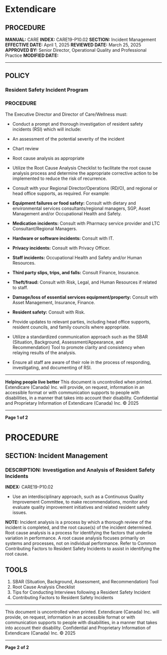 # Extendicare

## PROCEDURE

**MANUAL:** CARE
**INDEX:** CARE19-P10.02
**SECTION:** Incident Management
**EFFECTIVE DATE:** April 1, 2025
**REVIEWED DATE:** March 25, 2025
**APPROVED BY:** Senior Director, Operational Quality and Professional Practice
**MODIFIED DATE:**

----

## POLICY

### Resident Safety Incident Program

### PROCEDURE

The Executive Director and Director of Care/Wellness must:

- Conduct a prompt and thorough investigation of resident safety incidents (RSI) which will include:
- An assessment of the potential severity of the incident
- Chart review
- Root cause analysis as appropriate

- Utilize the Root Cause Analysis Checklist to facilitate the root cause analysis process and determine the appropriate corrective action to be implemented to reduce the risk of recurrence.

- Consult with your Regional Director/Operations (RD/O), and regional or head office supports, as required. For example:
- **Equipment failures or food safety:** Consult with dietary and environmental services consultants/regional managers, SGP, Asset Management and/or Occupational Health and Safety.
- **Medication incidents:** Consult with Pharmacy service provider and LTC Consultant/Regional Managers.
- **Hardware or software incidents:** Consult with IT.
- **Privacy incidents:** Consult with Privacy Officer.
- **Staff incidents:** Occupational Health and Safety and/or Human Resources.
- **Third party slips, trips, and falls:** Consult Finance, Insurance.
- **Theft/fraud:** Consult with Risk, Legal, and Human Resources if related to staff.
- **Damage/loss of essential services equipment/property:** Consult with Asset Management, Insurance, Finance.
- **Resident safety:** Consult with Risk.

- Provide updates to relevant parties, including head office supports, resident councils, and family councils where appropriate.

- Utilize a standardized communication approach such as the SBAR (Situation, Background, Assessment/Appearance, and Recommendation) Tool to promote clarity and consistency when relaying results of the analysis.

- Ensure all staff are aware of their role in the process of responding, investigating, and documenting of RSI.

----

**Helping people live better**
This document is uncontrolled when printed.
Extendicare (Canada) Inc. will provide, on request, information in an accessible format or with communication supports to people with disabilities, in a manner that takes into account their disability. Confidential and Proprietary Information of Extendicare (Canada) Inc. © 2025

----

**Page 1 of 2**

# PROCEDURE

## SECTION: Incident Management

### DESCRIPTION: Investigation and Analysis of Resident Safety Incidents

**INDEX:** CARE19-P10.02

- Use an interdisciplinary approach, such as a Continuous Quality Improvement Committee, to make recommendations, monitor and evaluate quality improvement initiatives and related resident safety issues.

**NOTE:** Incident analysis is a process by which a thorough review of the incident is completed, and the root cause(s) of the incident determined. Root cause analysis is a process for identifying the factors that underlie variation in performance. A root cause analysis focuses primarily on systems and processes, not on individual performance. Refer to Common Contributing Factors to Resident Safety Incidents to assist in identifying the root cause.

## TOOLS

1. SBAR (Situation, Background, Assessment, and Recommendation) Tool
2. Root Cause Analysis Checklist
3. Tips for Conducting Interviews following a Resident Safety Incident
4. Contributing Factors to Resident Safety Incidents

----

This document is uncontrolled when printed. Extendicare (Canada) Inc. will provide, on request, information in an accessible format or with communication supports to people with disabilities, in a manner that takes into account their disability. Confidential and Proprietary Information of Extendicare (Canada) Inc. © 2025

----

**Page 2 of 2**